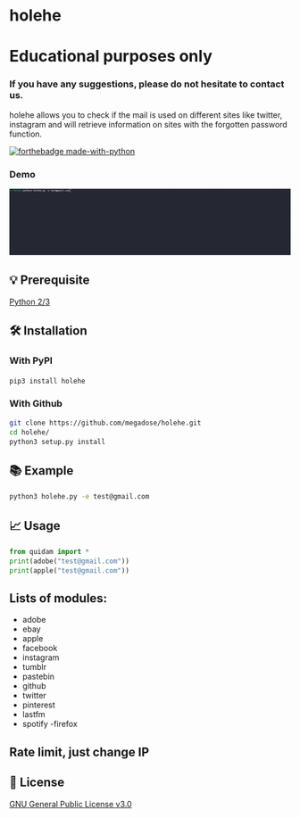 # holehe
# Educational purposes only
### If you have any suggestions, please do not hesitate to contact us. 
holehe allows you to check if the mail is used on different sites like twitter, instagram and will retrieve information on sites with the forgotten password function.

[![forthebadge made-with-python](http://ForTheBadge.com/images/badges/made-with-python.svg)](https://www.python.org/)
### Demo
![](demo.gif)

## 💡 Prerequisite
   [Python 2/3](https://www.python.org/downloads/release/python-370/)
## 🛠️ Installation
### With PyPI
```pip3 install holehe```
### With Github
```bash
git clone https://github.com/megadose/holehe.git
cd holehe/
python3 setup.py install
```
## 📚 Example
```bash
python3 holehe.py -e test@gmail.com
```
## 📈 Usage
```python
from quidam import *
print(adobe("test@gmail.com"))
print(apple("test@gmail.com"))
```
## Lists of modules:
- adobe
- ebay
- apple
- facebook
- instagram
- tumblr
- pastebin
- github
- twitter
- pinterest
- lastfm
- spotify
-firefox

## Rate limit, just change IP

## 📝 License
[GNU General Public License v3.0](https://www.gnu.org/licenses/gpl-3.0.fr.html)
